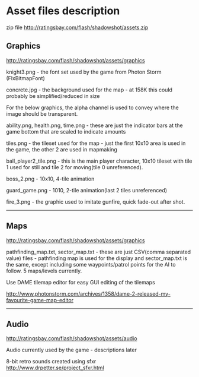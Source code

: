 # Asset files description #

zip file http://ratingsbay.com/flash/shadowshot/assets.zip

## Graphics ##

http://ratingsbay.com/flash/shadowshot/assets/graphics

knight3.png - the font set used by the game from Photon Storm (FlxBitmapFont)

concrete.jpg - the background used for the map - at 158K this could probably be simplified/reduced in size

For the below graphics, the alpha channel is used to convey where the image should be transparent.

ability.png, health.png, time.png - these are just the indicator bars at the game bottom that are scaled to indicate amounts

tiles.png - the tileset used for the map - just the first 10x10 area is used in the game, the other 2 are used in mapmaking

ball\_player2\_tile.png - this is the main player character, 10x10 tileset with tile 1 used for still and tile 2 for moving(tile 0 unreferenced).

boss\_2.png - 10x10, 4-tile animation

guard\_game.png - 1010, 2-tile animation(last 2 tiles unreferenced)

fire\_3.png - the graphic used to imitate gunfire, quick fade-out after shot.


---

## Maps ##

http://ratingsbay.com/flash/shadowshot/assets/graphics

pathfinding\_map.txt, sector\_map.txt - these are just CSV(comma separated value) files - pathfinding map is used for the display and sector\_map.txt is the same, except including some waypoints/patrol points for the AI to follow.  5 maps/levels currently.

Use DAME tilemap editor for easy GUI editing of the tilemaps

http://www.photonstorm.com/archives/1358/dame-2-released-my-favourite-game-map-editor


---

## Audio ##

http://ratingsbay.com/flash/shadowshot/assets/audio

Audio currently used by the game - descriptions later

8-bit retro sounds created using sfxr http://www.drpetter.se/project_sfxr.html